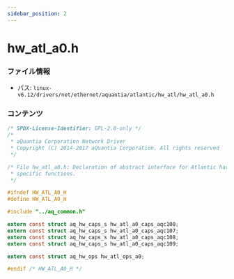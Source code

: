 ```yaml
---
sidebar_position: 2
---
```

# hw_atl_a0.h

### ファイル情報

- パス: `linux-v6.12/drivers/net/ethernet/aquantia/atlantic/hw_atl/hw_atl_a0.h`

### コンテンツ

```h
/* SPDX-License-Identifier: GPL-2.0-only */
/*
 * aQuantia Corporation Network Driver
 * Copyright (C) 2014-2017 aQuantia Corporation. All rights reserved
 */

/* File hw_atl_a0.h: Declaration of abstract interface for Atlantic hardware
 * specific functions.
 */

#ifndef HW_ATL_A0_H
#define HW_ATL_A0_H

#include "../aq_common.h"

extern const struct aq_hw_caps_s hw_atl_a0_caps_aqc100;
extern const struct aq_hw_caps_s hw_atl_a0_caps_aqc107;
extern const struct aq_hw_caps_s hw_atl_a0_caps_aqc108;
extern const struct aq_hw_caps_s hw_atl_a0_caps_aqc109;

extern const struct aq_hw_ops hw_atl_ops_a0;

#endif /* HW_ATL_A0_H */

```
